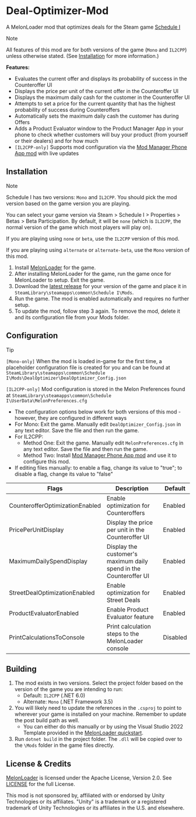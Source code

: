 # Deal-Optimizer-Mod
A MelonLoader mod that optimizes deals for the Steam game [Schedule I](https://store.steampowered.com/app/3164500/Schedule_I/)

> [!NOTE]
> All features of this mod are for both versions of the game (`Mono` and `IL2CPP`) unless otherwise stated. (See [Installation](https://github.com/xyrilyn/Deal-Optimizer-Mod/edit/main/README.md#installation) for more information.)

**Features:**
* Evaluates the current offer and displays its probability of success in the Counteroffer UI
* Displays the price per unit of the current offer in the Counteroffer UI
* Displays the maximum daily cash for the customer in the Counteroffer UI
* Attempts to set a price for the current quantity that has the highest probability of success during Counteroffers
* Automatically sets the maximum daily cash the customer has during Offers
* Adds a Product Evaluator window to the Product Manager App in your phone to check whether customers will buy your product (from yourself or their dealers) and for how much
* `[IL2CPP-only]` Supports mod configuration via the [Mod Manager Phone App mod](https://www.nexusmods.com/schedule1/mods/397) with live updates

## Installation
> [!NOTE]
> Schedule I has two versions: `Mono` and `IL2CPP`. You should pick the mod version based on the game version you are playing.
> 
> You can select your game version via Steam > Schedule I > Properties > Betas > Beta Participation. By default, it will be `none` (which is `IL2CPP`, the normal version of the game which most players will play on).
> 
> If you are playing using `none` or `beta`, use the `IL2CPP` version of this mod.
> 
> If you are playing using `alternate` or `alternate-beta`, use the `Mono` version of this mod.

1. Install [MelonLoader](https://github.com/LavaGang/MelonLoader) for the game.
2. After installing MelonLoader for the game, run the game once for MelonLoader to setup. Exit the game.
3. Download the [latest release](https://github.com/xyrilyn/Deal-Optimizer-Mod/releases/latest) for your version of the game and place it in `SteamLibrary\steamapps\common\Schedule I\Mods`.
4. Run the game. The mod is enabled automatically and requires no further setup.
5. To update the mod, follow step 3 again. To remove the mod, delete it and its configuration file from your Mods folder.

## Configuration
> [!TIP]
> `[Mono-only]` When the mod is loaded in-game for the first time, a placeholder configuration file is created for you and can be found at `SteamLibrary\steamapps\common\Schedule I\Mods\DealOptimizer\DealOptimizer_Config.json`
> 
> `[IL2CPP-only]` Mod configuration is stored in the Melon Preferences found at `SteamLibrary\steamapps\common\Schedule I\UserData\MelonPreferences.cfg`

* The configuration options below work for both versions of this mod - however, they are configured in different ways
* For Mono: Exit the game. Manually edit `DealOptimizer_Config.json` in any text editor. Save the file and then run the game.
* For IL2CPP:
    * Method One: Exit the game. Manually edit `MelonPreferences.cfg` in any text editor. Save the file and then run the game.
    * Method Two: Install [Mod Manager Phone App mod](https://www.nexusmods.com/schedule1/mods/397) and use it to configure this mod.
* If editing files manually: to enable a flag, change its value to "true"; to disable a flag, change its value to "false"

| Flags | Description | Default |
| - | - | - |
| CounterofferOptimizationEnabled | Enable optimization for Counteroffers | Enabled |
| PricePerUnitDisplay | Display the price per unit in the Counteroffer UI | Enabled |
| MaximumDailySpendDisplay | Display the customer's maximum daily spend in the Counteroffer UI | Enabled |
| StreetDealOptimizationEnabled | Enable optimization for Street Deals | Enabled |
| ProductEvaluatorEnabled | Enable Product Evaluator feature | Enabled |
| PrintCalculationsToConsole | Print calculation steps to the MelonLoader console | Disabled |

## Building

1. The mod exists in two versions. Select the project folder based on the version of the game you are intending to run:
    - Default: `IL2CPP` (.NET 6.0)
    - Alternate: `Mono` (.NET Framework 3.5)
2. You will likely need to update the references in the `.csproj` to point to wherever your game is installed on your machine. Remember to update the post build path as well.
    - You can either do this manually or by using the Visual Studio 2022 Template provided in the [MelonLoader quickstart](https://melonwiki.xyz/#/modders/quickstart?id=visual-studio-template).
3. Run `dotnet build` in the project folder. The `.dll` will be copied over to the `\Mods` folder in the game files directly.

## License & Credits

[MelonLoader](https://github.com/LavaGang/MelonLoader) is licensed under the Apache License, Version 2.0. See [LICENSE](https://github.com/LavaGang/MelonLoader/blob/master/LICENSE.md) for the full License.

This mod is not sponsored by, affiliated with or endorsed by Unity Technologies or its affiliates.
"Unity" is a trademark or a registered trademark of Unity Technologies or its affiliates in the U.S. and elsewhere.
